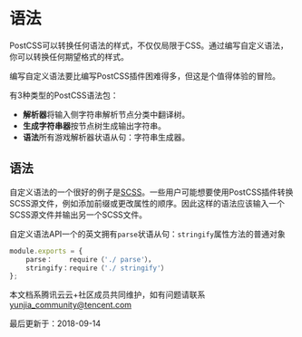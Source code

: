 # 语法

PostCSS可以转换任何语法的样式，不仅仅局限于CSS。通过编写自定义语法，你可以转换任何期望格式的样式。

编写自定义语法要比编写PostCSS插件困难得多，但这是个值得体验的冒险。

有3种类型的PostCSS语法包：

- **解析器**将输入侧字符串解析节点分类中翻译树。
- **生成字符串器**按节点树生成输出字符串。
- **语法**所有游戏解析器状语从句：字符串生成器。

## 语法

自定义语法的一个很好的例子是[SCSS](https://github.com/postcss/postcss-scss)。一些用户可能想要使用PostCSS插件转换SCSS源文件，例如添加前缀或更改属性的顺序。因此这样的语法应该输入一个SCSS源文件并输出另一个SCSS文件。

自定义语法API一个的英文拥有`parse`状语从句：`stringify`属性方法的普通对象

```javascript
module.exports = {
    parse：    require（'./ parse'），
    stringify：require（'./ stringify'）
};
```

本文档系腾讯云云+社区成员共同维护，如有问题请联系 yunjia_community@tencent.com

最后更新于：2018-09-14